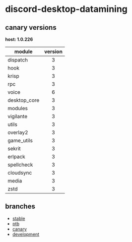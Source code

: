 # discord-desktop-datamining

## canary versions

**host: 1.0.226**

| module | version |
| ------ | :-----: |
| dispatch | 3 |
| hook | 3 |
| krisp | 3 |
| rpc | 3 |
| voice | 6 |
| desktop_core | 3 |
| modules | 3 |
| vigilante | 3 |
| utils | 3 |
| overlay2 | 3 |
| game_utils | 3 |
| sekrit | 3 |
| erlpack | 3 |
| spellcheck | 3 |
| cloudsync | 3 |
| media | 3 |
| zstd | 3 |

## branches

- [stable](https://github.com/OpenAsar/discord-desktop-datamining/tree/stable)
- [ptb](https://github.com/OpenAsar/discord-desktop-datamining/tree/ptb)
- [canary](https://github.com/OpenAsar/discord-desktop-datamining/tree/canary)
- [development](https://github.com/OpenAsar/discord-desktop-datamining/tree/development)